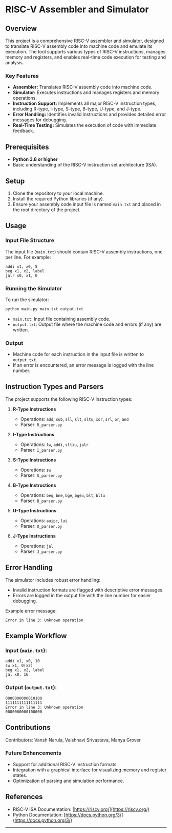 # RISC-V Assembler and Simulator

## Overview
This project is a comprehensive RISC-V assembler and simulator, designed to translate RISC-V assembly code into machine code and emulate its execution. The tool supports various types of RISC-V instructions, manages memory and registers, and enables real-time code execution for testing and analysis.

### Key Features
- **Assembler:** Translates RISC-V assembly code into machine code.
- **Simulator:** Executes instructions and manages registers and memory operations.
- **Instruction Support:** Implements all major RISC-V instruction types, including R-type, I-type, S-type, B-type, U-type, and J-type.
- **Error Handling:** Identifies invalid instructions and provides detailed error messages for debugging.
- **Real-Time Testing:** Simulates the execution of code with immediate feedback.

## Prerequisites

- **Python 3.8 or higher**
- Basic understanding of the RISC-V instruction set architecture (ISA).

## Setup

1. Clone the repository to your local machine.
2. Install the required Python libraries (if any).
3. Ensure your assembly code input file is named `main.txt` and placed in the root directory of the project.

## Usage

### Input File Structure
The input file (`main.txt`) should contain RISC-V assembly instructions, one per line. For example:
```
addi x1, x0, 5
beq x1, x2, label
jalr x0, x1, 0
```

### Running the Simulator

To run the simulator:

```bash
python main.py main.txt output.txt
```

- `main.txt`: Input file containing assembly code.
- `output.txt`: Output file where the machine code and errors (if any) are written.

### Output
- Machine code for each instruction in the input file is written to `output.txt`.
- If an error is encountered, an error message is logged with the line number.

## Instruction Types and Parsers
The project supports the following RISC-V instruction types:

1. **R-Type Instructions**
   - Operations: `add`, `sub`, `sll`, `slt`, `sltu`, `xor`, `srl`, `or`, `and`
   - Parser: `R_parser.py`

2. **I-Type Instructions**
   - Operations: `lw`, `addi`, `sltiu`, `jalr`
   - Parser: `I_parser.py`

3. **S-Type Instructions**
   - Operations: `sw`
   - Parser: `S_parser.py`

4. **B-Type Instructions**
   - Operations: `beq`, `bne`, `bge`, `bgeu`, `blt`, `bltu`
   - Parser: `B_parser.py`

5. **U-Type Instructions**
   - Operations: `auipc`, `lui`
   - Parser: `U_parser.py`

6. **J-Type Instructions**
   - Operations: `jal`
   - Parser: `J_parser.py`

## Error Handling
The simulator includes robust error handling:
- Invalid instruction formats are flagged with descriptive error messages.
- Errors are logged in the output file with the line number for easier debugging.

Example error message:
```
Error in line 3: Unknown operation
```

## Example Workflow

### Input (`main.txt`):
```
addi x1, x0, 10
sw x1, 0(x2)
beq x1, x2, label
jal x0, 16
```

### Output (`output.txt`):
```
0000000000010100
1111111111111111
Error in line 3: Unknown operation
0000000000100000
```

## Contributions

Contributors: Vansh Narula, Vaishnavi Srivastava, Manya Grover

### Future Enhancements
- Support for additional RISC-V instruction formats.
- Integration with a graphical interface for visualizing memory and register states.
- Optimization of parsing and simulation performance.

## References
- RISC-V ISA Documentation: [https://riscv.org/](https://riscv.org/)
- Python Documentation: [https://docs.python.org/3/](https://docs.python.org/3/)

---

